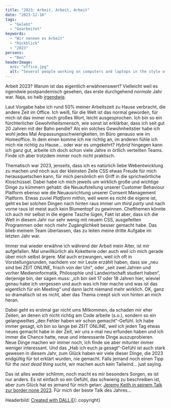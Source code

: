 ```yaml
---
title: "2023: Arbeit, Arbeit, Arbeit"
date: "2023-12-16"
tags:
  - "Gelebt"
  - "Gearbeitet"
keywords:
  - "Wir nennen es Arbeit"
  - "Rückblick"
  - "2023"
persons:
  - "Ben"
headerImage:
  src: "office.jpg"
  alt: "Several people working on computers and laptops in the style of a soviet propaganda poster, digital art"
---
```

Arbeit 2023? Warum ist das eigentlich erwähnenswert? Vielleicht weil es irgendwie postpandemisch gesehen, das erste durchgehend _normale_ Jahr war. Naja, so halb [irgendwie](https://www.fr.de/panorama/erneut-mit-corona-welle-zu-kaempfen-rekordwerte-bei-abwassermonitoring-deutschland-hat-92724112.html). 

Laut Vorgabe habe ich rund 50% meiner Arbeitszeit zu Hause verbracht, die andere Zeit im Office. Ich weiß, für die Welt ist das normal geworden, für mich ist das immer noch großes Wort, leicht ausgesprochen. Ich bin so ein fürchterlicher Gewohnheitsmensch, wie sonst ist erklärbar, dass ich seit gut 20 Jahren mit der Bahn pendle? Als ein solches Gewohnheitstier habe ich wohl jedes Mal Anpassungsschwierigkeiten, im Büro genauso wie im Homeoffice. In dem einen komme ich nie richtig an, im anderen fühle ich mich nie richtig zu Hause… oder war es umgekehrt? _Hybrid_ hingegen kann ich ganz gut, arbeite ich doch schon viele Jahre in örtlich verteilten Teams. Finde ich aber trotzdem immer noch nicht praktisch.

Thematisch war 2023, jenseits, dass ich es natürlich liebe Webentwicklung zu machen und noch aus der kleinsten Zeile CSS etwas Freude für mich herausquetschen kann, für mich persönlich ein Griff in die sprichwörtliche Kloschüssel. Dabei habe ich mich jeweils um wirklich große und wichtige Dinge zu kümmern gehabt: die Neuaufstellung unserer Customer Behaviour Platform ebenso wie die Neuausrichtung unserer Consent Management Platform. Etwas zuviel _Platform_ mithin, weil wenn es nicht die eigene ist, geht es bei solchen Dingen nach hinten raus immer um _third party_ und nach vorne raus ist meist auch kein Blumentopf zu gewinnen. Chefthemen könnte ich auch mir selbst in die eigene Tasche lügen, Fakt ist aber, dass ich die Welt in diesem Jahr nur sehr wenig mit neuem CSS, ausgefeilten Programmen oder noch mehr Zugänglichkeit besser gemacht habe. Das blieb meinem Team überlassen, das zu leiten meine dritte Aufgabe im letzten Jahr war.

Immer mal wieder erwähne ich während der Arbeit mein Alter, ist mir aufgefallen. Mal unwillkürlich als Koketterie oder auch weil ich mich gerade über mich selbst ärgere. Mal auch erzwungen, weil ich oft in Vorstellungsrunden, nachdem vor mir Leute erzählt haben, dass sie „neu sind bei ZEIT ONLINE, frisch von der Uni“, oder „seit zwei Jahren und vorher Medieninformatik, Philosophie und Landwirtschaft studiert haben“, derjenige bin, der sagen muss: „ich bin seit 17 oder 18 Jahren hier, wieviel genau habe ich vergessen und auch was ich hier mache und was ist das eigentlich für ein Meeting“ und dann lacht niemand mehr wirklich. OK, ganz so dramatisch ist es nicht, aber das Thema creept sich von hinten an mich heran.

Dabei geht es erstmal gar nicht ums Mitkommen, da schaden mir eher Zeiten, an denen ich nicht richtig am Code arbeite (s.o.), sondern so ein gelangweiltes „den Fehler haben wir schon gemacht“-Gefühl. Ich habe immer gesagt, ich bin so lange bei ZEIT ONLINE, weil ich jeden Tag etwas neues gemacht habe in der Zeit, wir uns x-mal neu erfunden haben und ich immer die Chance hatte, neue und interessante Dinge auszuprobieren. Neue Dinge machen wir immer noch, ich finde sie aber mitunter immer weniger interessant. Und das „Hab ich euch ja gesagt“-Gefühl ist auch stark gewesen in diesem Jahr, zum Glück haben wir viele dieser Dinge, die 2023 endgültig für tot erklärt wurden, nie gemacht. Falls jemand noch einen Tipp für _the next dead thing_ sucht, wir machen auch kein Tailwind… just saying.

Das ist alles weder schlimm, noch macht es mir besonders Sorgen, es ist nur anders. Es ist einfach so ein Gefühl, das schwierig zu beschreiben ist, aber zum Glück hat es jemand für mich getan: [Jeremy Keith in seinem Talk zur border:none 2023](https://www.youtube.com/watch?v=UjtcCTH4K10). Für mich der beste Talk des Jahres…

Headerbild: [Created with DALL·E](https://labs.openai.com/s/LuDTyCYfHsoDBoS772M99vFA){:.copyright}